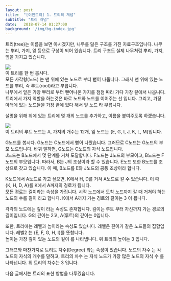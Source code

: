```yaml
---
layout: post
title:  "[이진트리] 1. 트리의 개념"
subtitle: "트리 개념"
date:   2018-07-14 01:27:00
background: '/img/bg-index.jpg'
---
```


트리(tree)는 이름을 보면 아시겠지만, 나무를 닮은 구조를 가진 자료구조입니다. 나무는 뿌리, 가지, 잎 등으로 구성이 되어 있습니다. 트리 구조도 실제 나무처럼 뿌리, 가지, 잎을 가지고 있습니다.<br>

<img src = "https://i.imgur.com/q9CGd9g.png"><br>
이 트리를 한 번 봅시다.<br>
모든 사각형(노드) 는 맨 위에 있는 노드로 부터 뻗어 나옵니다. 그래서 맨 위에 있는 노드를 뿌리, 즉 루트(root)라고 부릅니다.<br>
나무에서 잎은 가장 뿌리로 부터 뻗어나온 가지를 점점 따라 가다 가장 끝에서 나옵니다. 트리에서 가지 역할을 하는것은 바로 노드와 노드를 이어주는 선 입니다. 그리고, 가장 아래에 있는 노드들을 가장 끝에 있다 해서 잎 노드 라 부릅니다.

설명을 위해 위에 있는 트리에 몇 개의 노드를 추가하고, 이름을 붙여주도록 하겠습니다.

<img src = "https://i.imgur.com/ixaDHc0.png"><br>
이 트리의 루트 노드는 A, 가지의 개수는 12개, 잎 노드는 {E, G, I, J, K, L, M}입니다.

G노드를 봅시다. G노드는 C노드에서 뻗어 나왔습니다. 그러므로 C노드는 G노드의 부모 노드입니다. 바꿔 말하면, G노드는 C노드의 자식 노드입니다.<br>
J노드는 B노드에서 몇 단계를 거쳐 도달합니다. F노드는 J노드의 부모이고, B노드는 F노드의 부모입니다. 따라서, B는 J의 조상이라 할 수 있습니다. E노드 또한 B노드를 조상으로 갖고 있습니다. 이 때, B노드를 E와 J노드의 공통 조상이라 합니다.

K노드에서 A노드로 가고 싶으면, K에서 H, D를 거쳐 A노드로 갈 수 있습니다. 이 때 {K, H, D, A}를 K에서 A까지의 경로가 됩니다.<br>
모든 경로는 길이라는 속성을 가집니다. 시작 노드에서 도착 노드까지 갈 때 거쳐야 하는 노드의 수를 길이 라고 합니다. K에서 A까지 가는 경로의 길이는 3 이 됩니다.

각각의 노드에는 깊이 라는 속성도 존재합니다. 깊이는 루트 부터 자신까지 가는 경로의 길이입니다. G의 깊이는 2고, A(루트)의 깊이는 0입니다.

또한, 트리에는 레벨과 높이라는 속성도 있습니다. 레벨은 깊이가 같은 노드들의 집합입니다. 레벨2 는 {E, F, G, H, I}를 뜻합니다.<br>
높이는 가장 깊이 있는 노드의 깊이 를 나타냅니다. 위 트리의 높이는 3 입니다.

그래프와 마찬가지로 트리도 차수(Degree) 라는 속성이 있습니다. 노드의 차수 는 각 노드의 자식의 개수를 말하고, 트리의 차수 는 자식 노드가 가장 많은 노드의 자식 수 를 나타냅니다. 위 트리의 차수는 3 입니다.

다음 글에서는 트리의 표현 방법을 다루겠습니다.
